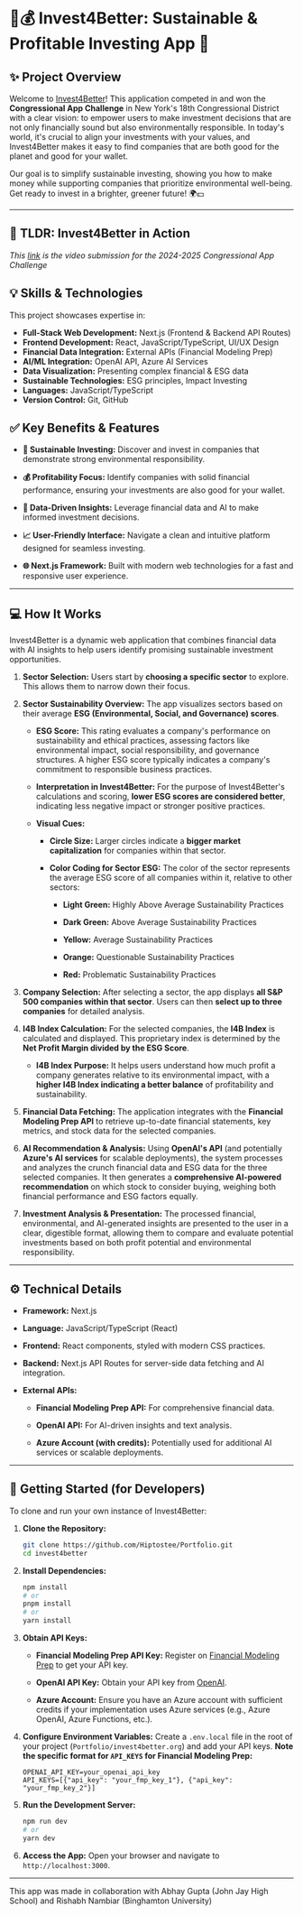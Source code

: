# 🌱💰 Invest4Better: Sustainable & Profitable Investing App 🚀

## ✨ Project Overview

Welcome to [Invest4Better](https://invest4better.org/)! This application competed in and won the **Congressional App Challenge** in New York's 18th Congressional District with a clear vision: to empower users to make investment decisions that are not only financially sound but also environmentally responsible. In today's world, it's crucial to align your investments with your values, and Invest4Better makes it easy to find companies that are both good for the planet and good for your wallet.

Our goal is to simplify sustainable investing, showing you how to make money while supporting companies that prioritize environmental well-being. Get ready to invest in a brighter, greener future! 🌍💵

---

## 🎥 TLDR: Invest4Better in Action

_This [link](https://www.youtube.com/watch?v=s2mmniL59G4) is the video submission for the 2024-2025 Congressional App Challenge_

## 💡 Skills & Technologies

This project showcases expertise in:

- **Full-Stack Web Development:** Next.js (Frontend & Backend API Routes)
- **Frontend Development:** React, JavaScript/TypeScript, UI/UX Design
- **Financial Data Integration:** External APIs (Financial Modeling Prep)
- **AI/ML Integration:** OpenAI API, Azure AI Services
- **Data Visualization:** Presenting complex financial & ESG data
- **Sustainable Technologies:** ESG principles, Impact Investing
- **Languages:** JavaScript/TypeScript
- **Version Control:** Git, GitHub

## ✅ Key Benefits & Features

- **🌱 Sustainable Investing:** Discover and invest in companies that demonstrate strong environmental responsibility.

- **💰 Profitability Focus:** Identify companies with solid financial performance, ensuring your investments are also good for your wallet.

- **🔎 Data-Driven Insights:** Leverage financial data and AI to make informed investment decisions.

- **📈 User-Friendly Interface:** Navigate a clean and intuitive platform designed for seamless investing.

- **🌐 Next.js Framework:** Built with modern web technologies for a fast and responsive user experience.

---

## 💻 How It Works

Invest4Better is a dynamic web application that combines financial data with AI insights to help users identify promising sustainable investment opportunities.

1.  **Sector Selection:** Users start by **choosing a specific sector** to explore. This allows them to narrow down their focus.

2.  **Sector Sustainability Overview:** The app visualizes sectors based on their average **ESG (Environmental, Social, and Governance) scores**.

    - **ESG Score:** This rating evaluates a company's performance on sustainability and ethical practices, assessing factors like environmental impact, social responsibility, and governance structures. A higher ESG score typically indicates a company's commitment to responsible business practices.

    - **Interpretation in Invest4Better:** For the purpose of Invest4Better's calculations and scoring, **lower ESG scores are considered better**, indicating less negative impact or stronger positive practices.

    - **Visual Cues:**

      - **Circle Size:** Larger circles indicate a **bigger market capitalization** for companies within that sector.

      - **Color Coding for Sector ESG:** The color of the sector represents the average ESG score of all companies within it, relative to other sectors:

        - **Light Green:** Highly Above Average Sustainability Practices

        - **Dark Green:** Above Average Sustainability Practices

        - **Yellow:** Average Sustainability Practices

        - **Orange:** Questionable Sustainability Practices

        - **Red:** Problematic Sustainability Practices

3.  **Company Selection:** After selecting a sector, the app displays **all S&P 500 companies within that sector**. Users can then **select up to three companies** for detailed analysis.

4.  **I4B Index Calculation:** For the selected companies, the **I4B Index** is calculated and displayed. This proprietary index is determined by the **Net Profit Margin divided by the ESG Score**.

    - **I4B Index Purpose:** It helps users understand how much profit a company generates relative to its environmental impact, with a **higher I4B Index indicating a better balance** of profitability and sustainability.

5.  **Financial Data Fetching:** The application integrates with the **Financial Modeling Prep API** to retrieve up-to-date financial statements, key metrics, and stock data for the selected companies.

6.  **AI Recommendation & Analysis:** Using **OpenAI's API** (and potentially **Azure's AI services** for scalable deployments), the system processes and analyzes the crunch financial data and ESG data for the three selected companies. It then generates a **comprehensive AI-powered recommendation** on which stock to consider buying, weighing both financial performance and ESG factors equally.

7.  **Investment Analysis & Presentation:** The processed financial, environmental, and AI-generated insights are presented to the user in a clear, digestible format, allowing them to compare and evaluate potential investments based on both profit potential and environmental responsibility.

---

## ⚙️ Technical Details

- **Framework:** Next.js

- **Language:** JavaScript/TypeScript (React)

- **Frontend:** React components, styled with modern CSS practices.

- **Backend:** Next.js API Routes for server-side data fetching and AI integration.

- **External APIs:**

  - **Financial Modeling Prep API:** For comprehensive financial data.

  - **OpenAI API:** For AI-driven insights and text analysis.

  - **Azure Account (with credits):** Potentially used for additional AI services or scalable deployments.

---

## 🚀 Getting Started (for Developers)

To clone and run your own instance of Invest4Better:

1.  **Clone the Repository:**

    ```bash
    git clone https://github.com/Hiptostee/Portfolio.git
    cd invest4better
    ```

2.  **Install Dependencies:**

    ```bash
    npm install
    # or
    pnpm install
    # or
    yarn install

    ```

3.  **Obtain API Keys:**

    - **Financial Modeling Prep API Key:** Register on [Financial Modeling Prep](https://site.financialmodelingprep.com/) to get your API key.

    - **OpenAI API Key:** Obtain your API key from [OpenAI](https://platform.openai.com/account/api-keys).

    - **Azure Account:** Ensure you have an Azure account with sufficient credits if your implementation uses Azure services (e.g., Azure OpenAI, Azure Functions, etc.).

4.  **Configure Environment Variables:**
    Create a `.env.local` file in the root of your project (`Portfolio/invest4better.org`) and add your API keys. **Note the specific format for `API_KEYS` for Financial Modeling Prep:**

    ```
    OPENAI_API_KEY=your_openai_api_key
    API_KEYS=[{"api_key": "your_fmp_key_1"}, {"api_key": "your_fmp_key_2"}]
    ```

5.  **Run the Development Server:**

    ```bash
    npm run dev
    # or
    yarn dev
    ```

6.  **Access the App:** Open your browser and navigate to `http://localhost:3000`.

---

This app was made in collaboration with Abhay Gupta (John Jay High School) and Rishabh Nambiar (Binghamton University)
